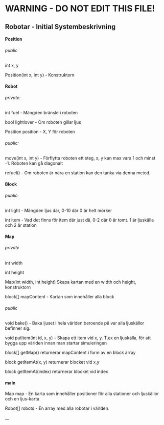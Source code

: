 # WARNING - DO NOT EDIT THIS FILE!

## Robotar - Initial Systembeskrivning


#### Position

###### public

int x, y

Position(int x, int y) - Konstruktorn 

#### Robot

###### private: 

int fuel - Mängden bränsle i roboten

bool lightlover - Om roboten gillar ljus

Position position - X, Y för roboten

###### public: 

move(int x, int y) - Förflytta roboten ett steg, x, y kan max vara 1 och minst -1. Roboten kan gå diagonalt

refuel() - Om roboten är nära en station kan den tanka via denna metod.


#### Block
###### public: 

int light - Mängden ljus där, 0-10 där 0 är helt mörker

int item - Vad det finns för item där just då, 0-2 där 0 är tomt. 1 är ljuskälla och 2 är station

#### Map

###### private

int width

int height

Map(int width, int height) Skapa kartan med en width och height, konstruktorn

block[] mapContent - Kartan som innehåller alla block

###### public

void bake() - Baka ljuset i hela världen beroende på var alla ljuskällor befinner sig.

void putItem(int id, x, y) - Skapa ett item vid x, y. T.ex en ljuskälla, för att bygga upp världen innan man startar simuleringen 

block[] getMap() returnerar mapContent i form av en block array

block getItemAt(x, y) returnerar blocket vid x,y

block getItemAt(index) returnerar blocket vid index

#### main

Map map - En karta som innehåller positioner för alla stationer och ljuskällor och en ljus-karta.

Robot[] robots - En array med alla robotar i världen.

__